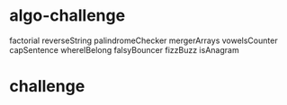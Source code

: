 # algo-challenge

factorial
reverseString
palindromeChecker
mergerArrays
vowelsCounter
capSentence
whereIBelong
falsyBouncer
fizzBuzz
isAnagram
# challenge
